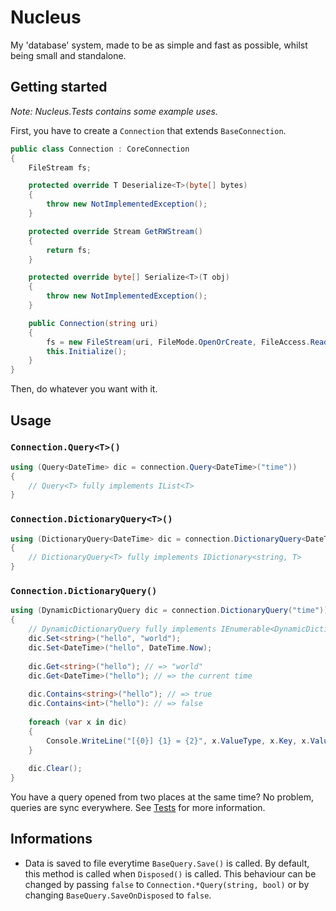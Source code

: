 # Nucleus
My 'database' system, made to be as simple and fast as possible, whilst being small and standalone.

## Getting started
*Note: Nucleus.Tests contains some example uses.*

First, you have to create a ``Connection`` that extends ``BaseConnection``.
```csharp
public class Connection : CoreConnection
{
    FileStream fs;

    protected override T Deserialize<T>(byte[] bytes)
    {
        throw new NotImplementedException();
    }

    protected override Stream GetRWStream()
    {
        return fs;
    }

    protected override byte[] Serialize<T>(T obj)
    {
        throw new NotImplementedException();
    }

    public Connection(string uri)
    {
        fs = new FileStream(uri, FileMode.OpenOrCreate, FileAccess.ReadWrite);
        this.Initialize();
    }
}
```
Then, do whatever you want with it.

## Usage

### ``Connection.Query<T>()``
```csharp
using (Query<DateTime> dic = connection.Query<DateTime>("time"))
{
    // Query<T> fully implements IList<T>
}
```

### ``Connection.DictionaryQuery<T>()``
```csharp
using (DictionaryQuery<DateTime> dic = connection.DictionaryQuery<DateTime>("time"))
{
    // DictionaryQuery<T> fully implements IDictionary<string, T>
}
```

### ``Connection.DictionaryQuery()``
```csharp
using (DynamicDictionaryQuery dic = connection.DictionaryQuery("time"))
{
    // DynamicDictionaryQuery fully implements IEnumerable<DynamicDictionaryKeyValuePair>
    dic.Set<string>("hello", "world");
    dic.Set<DateTime>("hello", DateTime.Now);
    
    dic.Get<string>("hello"); // => "world"
    dic.Get<DateTime>("hello"); // => the current time
    
    dic.Contains<string>("hello"); // => true
    dic.Contains<int>("hello"): // => false
    
    foreach (var x in dic)
    {
        Console.WriteLine("[{0}] {1} = {2}", x.ValueType, x.Key, x.Value);
    }
    
    dic.Clear();
}
```

You have a query opened from two places at the same time? No problem, queries are sync everywhere. See [Tests](Nucleus.Tests) for more information.

## Informations
- Data is saved to file everytime `BaseQuery.Save()` is called. By default, this method is called when `Disposed()` is called. This behaviour can be changed by passing `false` to `Connection.*Query(string, bool)` or by changing `BaseQuery.SaveOnDisposed` to `false`.
